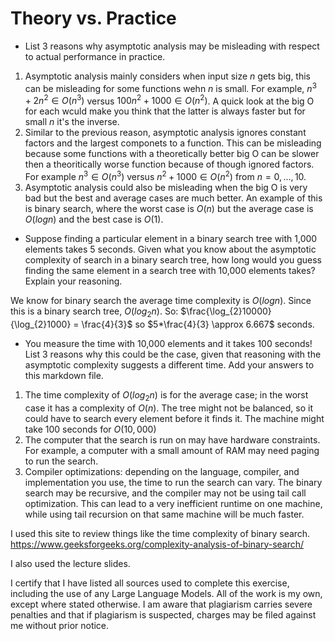 # Theory vs. Practice

- List 3 reasons why asymptotic analysis may be misleading with respect to
  actual performance in practice.
1. Asymptotic analysis mainly considers when input size $n$ gets big, this can be misleading for some functions wehn $n$ is small. For example, $n^3 + 2n^2 \in O(n^3)$ versus $100n^2 + 1000 \in O(n^2)$. A quick look at the big O for each wculd make you think that the latter is always faster but for small $n$ it's the inverse.
2. Similar to the previous reason, asymptotic analysis ignores constant factors and the largest componets to a function. This can be misleading because some functions with a theoretically better big O can be slower then a theoritically worse function because of though ignored factors. For example $n^3 \in O(n^3)$ versus $n^2 + 1000 \in O(n^2)$ from $n = 0, ..., 10$.
3. Asymptotic analysis could also be misleading when the big O is very bad but the best and average cases are much better. An example of this is binary search, where the worst case is $O(n)$ but the average case is $O(log n)$ and the best case is $O(1)$.
   
- Suppose finding a particular element in a binary search tree with 1,000
  elements takes 5 seconds. Given what you know about the asymptotic complexity
  of search in a binary search tree, how long would you guess finding the same
  element in a search tree with 10,000 elements takes? Explain your reasoning.

We know for binary search the average time complexity is  $O(log n)$. Since this is a binary search tree,  $O(log_2 n)$. So:
$\frac{\log_{2}10000}{\log_{2}1000} = \frac{4}{3}$ so $5*\frac{4}{3} \approx 6.667$ seconds.

- You measure the time with 10,000 elements and it takes 100 seconds! List 3
  reasons why this could be the case, given that reasoning with the asymptotic
  complexity suggests a different time.
Add your answers to this markdown file.

1. The time complexity of $O(log_2 n)$ is for the average case; in the worst case it has a complexity of $O(n)$. The tree might not be balanced, so it could have to search every element before it finds it. The machine might take 100 seconds for $O(10,000)$
2. The computer that the search is run on may have hardware constraints. For example, a computer with a small amount of RAM may need paging to run the search.
3. Compiler optimizations: depending on the language, compiler, and implementation you use, the time to run the search can vary. The binary search may be recursive, and the compiler may not be using tail call optimization. This can lead to a very inefficient runtime on one machine, while using tail recursion on that same machine will be much faster. 

I used this site to review things like the time complexity of binary search.
https://www.geeksforgeeks.org/complexity-analysis-of-binary-search/

I also used the lecture slides.

I certify that I have listed all sources used to complete this exercise, including the use of any Large Language Models. All of the work is my own, except where stated otherwise. I am aware that plagiarism carries severe penalties and that if plagiarism is suspected, charges may be filed against me without prior notice.

